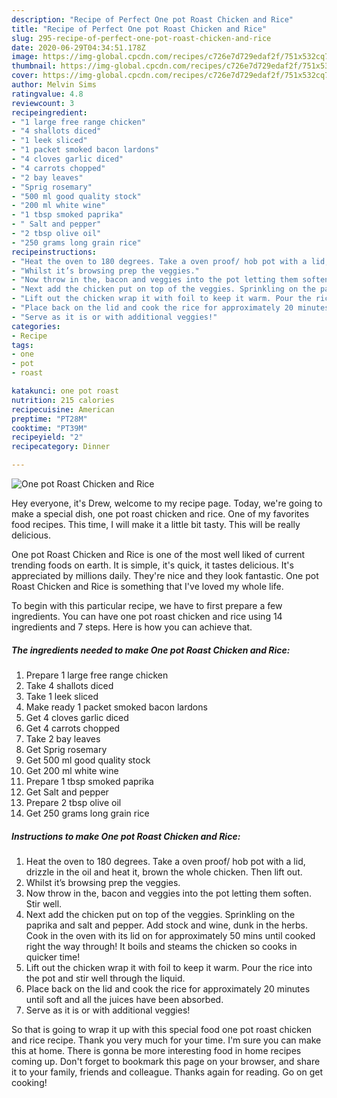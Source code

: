 ```yaml
---
description: "Recipe of Perfect One pot Roast Chicken and Rice"
title: "Recipe of Perfect One pot Roast Chicken and Rice"
slug: 295-recipe-of-perfect-one-pot-roast-chicken-and-rice
date: 2020-06-29T04:34:51.178Z
image: https://img-global.cpcdn.com/recipes/c726e7d729edaf2f/751x532cq70/one-pot-roast-chicken-and-rice-recipe-main-photo.jpg
thumbnail: https://img-global.cpcdn.com/recipes/c726e7d729edaf2f/751x532cq70/one-pot-roast-chicken-and-rice-recipe-main-photo.jpg
cover: https://img-global.cpcdn.com/recipes/c726e7d729edaf2f/751x532cq70/one-pot-roast-chicken-and-rice-recipe-main-photo.jpg
author: Melvin Sims
ratingvalue: 4.8
reviewcount: 3
recipeingredient:
- "1 large free range chicken"
- "4 shallots diced"
- "1 leek sliced"
- "1 packet smoked bacon lardons"
- "4 cloves garlic diced"
- "4 carrots chopped"
- "2 bay leaves"
- "Sprig rosemary"
- "500 ml good quality stock"
- "200 ml white wine"
- "1 tbsp smoked paprika"
- " Salt and pepper"
- "2 tbsp olive oil"
- "250 grams long grain rice"
recipeinstructions:
- "Heat the oven to 180 degrees. Take a oven proof/ hob pot with a lid, drizzle in the oil and heat it, brown the whole chicken. Then lift out."
- "Whilst it’s browsing prep the veggies."
- "Now throw in the, bacon and veggies into the pot letting them soften. Stir well."
- "Next add the chicken put on top of the veggies. Sprinkling on the paprika and salt and pepper. Add stock and wine, dunk in the herbs. Cook in the oven with its lid on for approximately 50 mins until cooked right the way through! It boils and steams the chicken so cooks in quicker time!"
- "Lift out the chicken wrap it with foil to keep it warm. Pour the rice into the pot and stir well through the liquid."
- "Place back on the lid and cook the rice for approximately 20 minutes until soft and all the juices have been absorbed."
- "Serve as it is or with additional veggies!"
categories:
- Recipe
tags:
- one
- pot
- roast

katakunci: one pot roast 
nutrition: 215 calories
recipecuisine: American
preptime: "PT28M"
cooktime: "PT39M"
recipeyield: "2"
recipecategory: Dinner

---
```



![One pot Roast Chicken and Rice](https://img-global.cpcdn.com/recipes/c726e7d729edaf2f/751x532cq70/one-pot-roast-chicken-and-rice-recipe-main-photo.jpg)

Hey everyone, it's Drew, welcome to my recipe page. Today, we're going to make a special dish, one pot roast chicken and rice. One of my favorites food recipes. This time, I will make it a little bit tasty. This will be really delicious.

One pot Roast Chicken and Rice is one of the most well liked of current trending foods on earth. It is simple, it's quick, it tastes delicious. It's appreciated by millions daily. They're nice and they look fantastic. One pot Roast Chicken and Rice is something that I've loved my whole life.




To begin with this particular recipe, we have to first prepare a few ingredients. You can have one pot roast chicken and rice using 14 ingredients and 7 steps. Here is how you can achieve that.

<!--inarticleads1-->

##### The ingredients needed to make One pot Roast Chicken and Rice:

1. Prepare 1 large free range chicken
1. Take 4 shallots diced
1. Take 1 leek sliced
1. Make ready 1 packet smoked bacon lardons
1. Get 4 cloves garlic diced
1. Get 4 carrots chopped
1. Take 2 bay leaves
1. Get Sprig rosemary
1. Get 500 ml good quality stock
1. Get 200 ml white wine
1. Prepare 1 tbsp smoked paprika
1. Get  Salt and pepper
1. Prepare 2 tbsp olive oil
1. Get 250 grams long grain rice




<!--inarticleads2-->

##### Instructions to make One pot Roast Chicken and Rice:

1. Heat the oven to 180 degrees. Take a oven proof/ hob pot with a lid, drizzle in the oil and heat it, brown the whole chicken. Then lift out.
1. Whilst it’s browsing prep the veggies.
1. Now throw in the, bacon and veggies into the pot letting them soften. Stir well.
1. Next add the chicken put on top of the veggies. Sprinkling on the paprika and salt and pepper. Add stock and wine, dunk in the herbs. Cook in the oven with its lid on for approximately 50 mins until cooked right the way through! It boils and steams the chicken so cooks in quicker time!
1. Lift out the chicken wrap it with foil to keep it warm. Pour the rice into the pot and stir well through the liquid.
1. Place back on the lid and cook the rice for approximately 20 minutes until soft and all the juices have been absorbed.
1. Serve as it is or with additional veggies!




So that is going to wrap it up with this special food one pot roast chicken and rice recipe. Thank you very much for your time. I'm sure you can make this at home. There is gonna be more interesting food in home recipes coming up. Don't forget to bookmark this page on your browser, and share it to your family, friends and colleague. Thanks again for reading. Go on get cooking!
